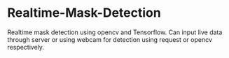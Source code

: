 # Realtime-Mask-Detection
Realtime mask detection using opencv and Tensorflow. Can input live data through server or using webcam for detection using request or opencv respectively.
